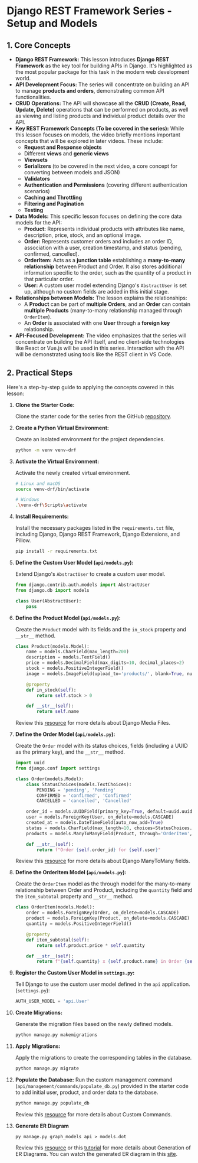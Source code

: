 # Django REST Framework Series - Setup and Models

## 1. Core Concepts

- **Django REST Framework:** This lesson introduces **Django REST Framework** as the key tool for building APIs in Django. It's highlighted as the most popular package for this task in the modern web development world.
- **API Development Focus:** The series will concentrate on building an API to manage **products and orders**, demonstrating common API functionalities.
- **CRUD Operations:** The API will showcase all the **CRUD (Create, Read, Update, Delete)** operations that can be performed on products, as well as viewing and listing products and individual product details over the API.
- **Key REST Framework Concepts (To be covered in the series):** While this lesson focuses on models, the video briefly mentions important concepts that will be explored in later videos. These include:
  - **Request and Response objects**
  - Different **views** and **generic views**
  - **Viewsets**
  - **Serializers** (to be covered in the next video, a core concept for converting between models and JSON)
  - **Validators**
  - **Authentication and Permissions** (covering different authentication scenarios)
  - **Caching and Throttling**
  - **Filtering and Pagination**
  - **Testing**
- **Data Models:** This specific lesson focuses on defining the core data models for the API:
  - **Product:** Represents individual products with attributes like name, description, price, stock, and an optional image.
  - **Order:** Represents customer orders and includes an order ID, association with a user, creation timestamp, and status (pending, confirmed, cancelled).
  - **OrderItem:** Acts as a **junction table** establishing a **many-to-many relationship** between Product and Order. It also stores additional information specific to the order, such as the quantity of a product in that particular order.
  - **User:** A custom user model extending Django's `AbstractUser` is set up, although no custom fields are added in this initial stage.
- **Relationships between Models:** The lesson explains the relationships:
  - A **Product** can be part of **multiple Orders**, and an **Order** can contain **multiple Products** (many-to-many relationship managed through `OrderItem`).
  - An **Order** is associated with one **User** through a **foreign key** relationship.
- **API-Focused Development:** The video emphasizes that the series will concentrate on building the API itself, and no client-side technologies like React or Vue.js will be used in this series. Interaction with the API will be demonstrated using tools like the REST client in VS Code.

## 2. Practical Steps

Here's a step-by-step guide to applying the concepts covered in this lesson:

1.  **Clone the Starter Code:**

    Clone the starter code for the series from the GitHub [repository](https://github.com/bugbytes-io/drf-course-api).

2.  **Create a Python Virtual Environment:**

    Create an isolated environment for the project dependencies.

    ```bash
    python -m venv venv-drf
    ```

3.  **Activate the Virtual Environment:**

    Activate the newly created virtual environment.

    ```bash
    # Linux and macOS
    source venv-drf/bin/activate

    # Windows
    .\venv-drf\Scripts\activate
    ```

4.  **Install Requirements:**

    Install the necessary packages listed in the `requirements.txt` file, including Django, Django REST Framework, Django Extensions, and Pillow.

    ```bash
    pip install -r requirements.txt
    ```

5.  **Define the Custom User Model (`api/models.py`):**

    Extend Django's `AbstractUser` to create a custom user model.

    ```python
    from django.contrib.auth.models import AbstractUser
    from django.db import models

    class User(AbstractUser):
        pass
    ```

6.  **Define the Product Model (`api/models.py`):**

    Create the `Product` model with its fields and the `in_stock` property and `__str__` method.

    ```python
    class Product(models.Model):
        name = models.CharField(max_length=200)
        description = models.TextField()
        price = models.DecimalField(max_digits=10, decimal_places=2)
        stock = models.PositiveIntegerField()
        image = models.ImageField(upload_to='products/', blank=True, null=True)

        @property
        def in_stock(self):
            return self.stock > 0

        def __str__(self):
            return self.name
    ```

    Review this [resource](https://youtu.be/lKyH_ZGtvwM?si=IyfoSSawYoZE-5OQ) for more details about Django Media Files.

7.  **Define the Order Model (`api/models.py`):**

    Create the `Order` model with its status choices, fields (including a UUID as the primary key), and the `__str__` method.

    ```python
    import uuid
    from django.conf import settings

    class Order(models.Model):
        class StatusChoices(models.TextChoices):
            PENDING = 'pending', 'Pending'
            CONFIRMED = 'confirmed', 'Confirmed'
            CANCELLED = 'cancelled', 'Cancelled'

        order_id = models.UUIDField(primary_key=True, default=uuid.uuid4)
        user = models.ForeignKey(User, on_delete=models.CASCADE)
        created_at = models.DateTimeField(auto_now_add=True)
        status = models.CharField(max_length=10, choices=StatusChoices.choices, default=StatusChoices.PENDING)
        products = models.ManyToManyField(Product, through='OrderItem', related_name='orders')

        def __str__(self):
            return f"Order {self.order_id} for {self.user}"
    ```

    Review this [resource](https://youtu.be/MECLUHlgF2w?si=ZPe40iZzw90IlzED) for more details about Django ManyToMany fields.

8.  **Define the OrderItem Model (`api/models.py`):**

    Create the `OrderItem` model as the through model for the many-to-many relationship between Order and Product, including the `quantity` field and the `item_subtotal` property and `__str__` method.

    ```python
    class OrderItem(models.Model):
        order = models.ForeignKey(Order, on_delete=models.CASCADE)
        product = models.ForeignKey(Product, on_delete=models.CASCADE)
        quantity = models.PositiveIntegerField()

        @property
        def item_subtotal(self):
            return self.product.price * self.quantity

        def __str__(self):
            return f"{self.quantity} x {self.product.name} in Order {self.order.order_id}"
    ```

9.  **Register the Custom User Model in `settings.py`:**

    Tell Django to use the custom user model defined in the `api` application.
    (`settings.py`):

    ```python
    AUTH_USER_MODEL = 'api.User'
    ```

10. **Create Migrations:**

    Generate the migration files based on the newly defined models.

    ```bash
    python manage.py makemigrations
    ```

11. **Apply Migrations:**

    Apply the migrations to create the corresponding tables in the database.

    ```bash
    python manage.py migrate
    ```

12. **Populate the Database:**
    Run the custom management command (`api/management/commands/populate_db.py`) provided in the starter code to add initial user, product, and order data to the database.

    ```bash
    python manage.py populate_db
    ```

    Review this [resource](https://github.com/iBrokeTheCode/orm-deep-dive/blob/main/notes/lesson-06.md#create-custom-commands) for more details about Custom Commands.

13. **Generate ER Diagram**

    ```shell
    py manage.py graph_models api > models.dot
    ```

    Review this [resource](https://github.com/iBrokeTheCode/orm-deep-dive/blob/main/notes/lesson-20.md#generating-er-diagrams-with-django-extensions) or this [tutorial](https://youtu.be/qzrE7cfc_3Q?si=YqpPY33j0I0PyAj1) for more details about Generation of ER Diagrams. You can watch the generated ER diagram in this [site](https://dreampuf.github.io/GraphvizOnline/?engine=dot).
